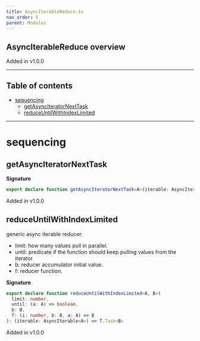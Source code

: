 ```yaml
---
title: AsyncIterableReduce.ts
nav_order: 5
parent: Modules
---
```


## AsyncIterableReduce overview

Added in v1.0.0

---

<h2 class="text-delta">Table of contents</h2>

- [sequencing](#sequencing)
  - [getAsyncIteratorNextTask](#getasynciteratornexttask)
  - [reduceUntilWithIndexLimited](#reduceuntilwithindexlimited)

---

# sequencing

## getAsyncIteratorNextTask

**Signature**

```ts
export declare function getAsyncIteratorNextTask<A>(iterable: AsyncIterable<A>): T.Task<O.Option<A>>
```

Added in v1.0.0

## reduceUntilWithIndexLimited

generic async iterable reducer.

- limit: how many values pull in parallel.
- until: predicate if the function should keep pulling values from the iterator
- b: reducer accumulator initial value.
- f: reducer function.

**Signature**

```ts
export declare function reduceUntilWithIndexLimited<A, B>(
  limit: number,
  until: (a: A) => boolean,
  b: B,
  f: (i: number, b: B, a: A) => B
): (iterable: AsyncIterable<A>) => T.Task<B>
```

Added in v1.0.0
